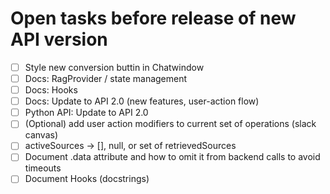 # Open tasks before release of new API version

- [ ] Style new conversion buttin in Chatwindow
- [ ] Docs: RagProvider / state management
- [ ] Docs: Hooks
- [ ] Docs: Update to API 2.0 (new features, user-action flow)
- [ ] Python API: Update to API 2.0
- [ ] (Optional) add user action modifiers to current set of operations (slack canvas)
- [ ] activeSources -> [], null, or set of retrievedSources
- [ ] Document .data attribute and how to omit it from backend calls to avoid timeouts
- [ ] Document Hooks (docstrings)